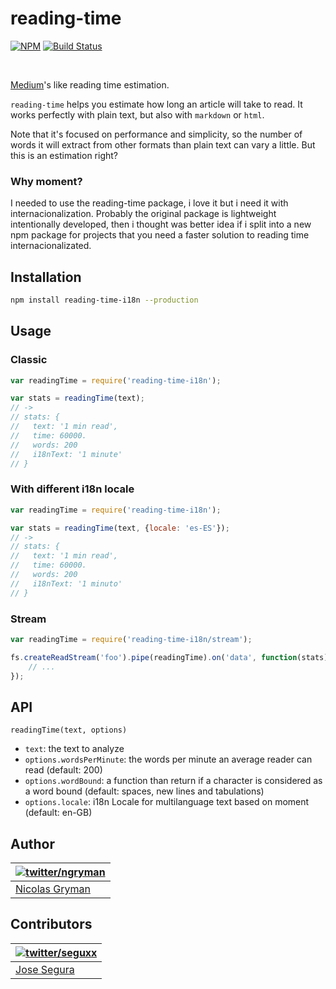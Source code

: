 # reading-time

[![NPM](http://img.shields.io/npm/v/reading-time.svg)](https://www.npmjs.org/package/reading-time) [![Build Status](http://img.shields.io/travis/ngryman/reading-time.svg)](https://travis-ci.org/ngryman/reading-time)

<br>

[Medium]'s like reading time estimation.

`reading-time` helps you estimate how long an article will take to read.
It works perfectly with plain text, but also with `markdown` or `html`.

Note that it's focused on performance and simplicity, so the number of words it will extract from other formats than
plain text can vary a little. But this is an estimation right?

[Medium]: https://medium.com

### Why moment?

I needed to use the reading-time package, i love it but i need it with internacionalization. Probably the original package is lightweight intentionally developed, then i thought was better idea if i split into a new npm package for projects that you need a faster solution to reading time internacionalizated.


## Installation

```sh
npm install reading-time-i18n --production
```

## Usage

### Classic

```javascript
var readingTime = require('reading-time-i18n');

var stats = readingTime(text);
// ->
// stats: {
//   text: '1 min read',
//   time: 60000.
//   words: 200
//   i18nText: '1 minute'
// }
```

### With different i18n locale

```javascript
var readingTime = require('reading-time-i18n');

var stats = readingTime(text, {locale: 'es-ES'});
// ->
// stats: {
//   text: '1 min read',
//   time: 60000.
//   words: 200
//   i18nText: '1 minuto'
// }
```

### Stream

```javascript
var readingTime = require('reading-time-i18n/stream');

fs.createReadStream('foo').pipe(readingTime).on('data', function(stats) {
	// ...
});
```

## API

`readingTime(text, options)`

 - `text`: the text to analyze
 - `options.wordsPerMinute`: the words per minute an average reader can read (default: 200)
 - `options.wordBound`: a function than return if a character is considered as a word bound (default: spaces, new lines and tabulations)
 - `options.locale`: i18n Locale for multilanguage text based on moment (default: en-GB)

## Author

| [![twitter/ngryman](http://gravatar.com/avatar/2e1c2b5e153872e9fb021a6e4e376ead?size=70)](http://twitter.com/ngryman "Follow @ngryman on Twitter") |
|---|
| [Nicolas Gryman](http://ngryman.sh) |


## Contributors


| [![twitter/seguxx](https://en.gravatar.com/userimage/138512355/719552d3e7ba53e09366ed538749efe0.jpg?size=70)](https://github.com/segux "Segux github page") |
|---|
| [Jose Segura](https://github.com/segux) |
